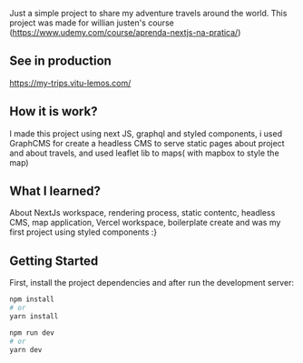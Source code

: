 Just a simple project to share my adventure travels around the world.
This project was made for willian justen's course (https://www.udemy.com/course/aprenda-nextjs-na-pratica/)

## See in production
https://my-trips.vitu-lemos.com/

## How it is work?
I made this project using next JS, graphql and styled components, i used GraphCMS for create a headless CMS to serve static pages about project and about travels, and used leaflet lib to maps( with mapbox to style the map)

## What I learned? 
About NextJs workspace, rendering process, static contentc, headless CMS, map application, Vercel workspace, boilerplate create and was my first project using styled components :}

## Getting Started
First, install the project dependencies and after run the development server:

```bash
npm install
# or
yarn install
```

```bash
npm run dev
# or
yarn dev
```
